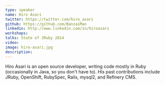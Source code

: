```yaml
---
type: speaker
name: Hiro Asari
twitter: https://twitter.com/hiro_asari
github: https://github.com/BanzaiMan
linkedin: http://www.linkedin.com/in/hiroasari
workshops:
talks: State of JRuby 2014
video: 
image: hiro-asari.jpg
description:
---
```


Hiro Asari is an open source developer, writing code mostly in Ruby (occasionally in Java, so you don't have to). His past contributions include JRuby, OpenShift, RubySpec, Rails, mysql2, and Refinery CMS.
